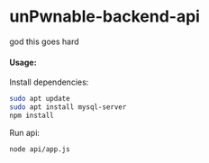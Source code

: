 # unPwnable-backend-api
god this goes hard

#### Usage:
Install dependencies:
```bash
sudo apt update
sudo apt install mysql-server
npm install
```
Run api:
```bash
node api/app.js
```